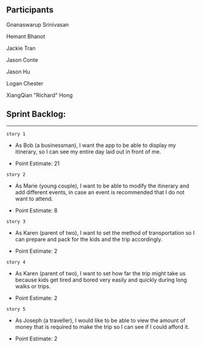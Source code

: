 ## Participants

Gnanaswarup Srinivasan

Hemant Bhanot

Jackie Tran

Jason Conte

Jason Hu

Logan Chester

XiangQian "Richard" Hong

## Sprint Backlog:

---

`story 1`

- As Bob (a businessman), I want the app to be able to display my itinerary, so I can see my entire day laid out in front of me.

- Point Estimate: 21

`story 2`

- As Marie (young couple), I want to be able to modify the itinerary and add different events, in case an event is recommended that I do not want to attend.

- Point Estimate: 8

`story 3`

- As Karen (parent of two), I want to set the method of transportation so I can prepare and pack for the kids and the trip accordingly.

- Point Estimate: 2

`story 4`

- As Karen (parent of two), I want to set how far the trip might take us because kids get tired and bored very easily and quickly during long walks or trips.

- Point Estimate: 2

`story 5`

- As Joseph (a traveller), I would like to be able to view the amount of money that is required to make the trip so I can see if I could afford it.

- Point Estimate: 2
